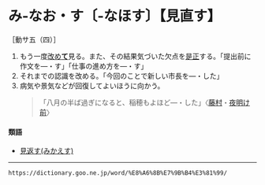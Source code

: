 # み‐なお・す〔‐なほす〕【見直す】

［動サ五（四）］

1. もう一度[改め**て**](あらためる（改める）)見る。また、その結果気づいた欠点を[是正](%E3%81%9C%E3%81%9B%E3%81%84%EF%BC%88%E6%98%AF%E6%AD%A3%EF%BC%89.md)する。「提出前に作文を―・す」「仕事の進め方を―・す」
2. それまでの認識を改める。「今回のことで新しい市長を―・した」
3. 病気や景気などが回復してよいほうに向かう。
    >「八月の半ば過ぎになると、稲穂もよほど―・した」〈[藤村](https://dictionary.goo.ne.jp/word/person/%E5%B3%B6%E5%B4%8E%E8%97%A4%E6%9D%91/#jn-100660)・[夜明け前](https://dictionary.goo.ne.jp/word/%E5%A4%9C%E6%98%8E%E3%81%91%E5%89%8D/#jn-226025)〉
        

#### 類語

-   [見返す(みかえす)](https://dictionary.goo.ne.jp/word/%E8%A6%8B%E8%BF%94%E3%81%99/#jn-210943)

---
`https://dictionary.goo.ne.jp/word/%E8%A6%8B%E7%9B%B4%E3%81%99/`